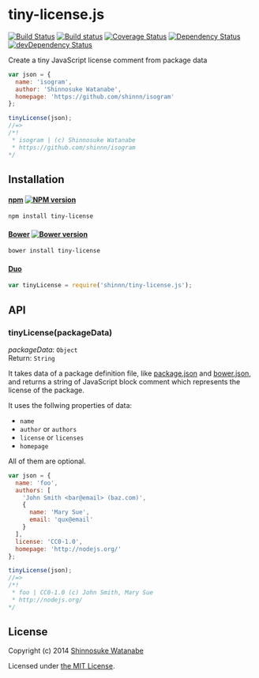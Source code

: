 # tiny-license.js

[![Build Status](https://travis-ci.org/shinnn/tiny-license.js.svg?branch=master)](https://travis-ci.org/shinnn/tiny-license.js)
[![Build status](https://ci.appveyor.com/api/projects/status/e0n5bwe7cw089dp2?svg=true)](https://ci.appveyor.com/project/ShinnosukeWatanabe/tiny-license-js)
[![Coverage Status](https://img.shields.io/coveralls/shinnn/tiny-license.js.svg)](https://coveralls.io/r/shinnn/tiny-license.js)
[![Dependency Status](https://david-dm.org/shinnn/tiny-license.js.svg)](https://david-dm.org/shinnn/tiny-license.js)
[![devDependency Status](https://david-dm.org/shinnn/tiny-license.js/dev-status.svg)](https://david-dm.org/shinnn/tiny-license.js#info=devDependencies)

Create a tiny JavaScript license comment from package data

```javascript
var json = {
  name: 'isogram',
  author: 'Shinnosuke Watanabe',
  homepage: 'https://github.com/shinnn/isogram'
};

tinyLicense(json);
//=>
/*!
 * isogram | (c) Shinnosuke Watanabe
 * https://github.com/shinnn/isogram
*/
```

## Installation

#### [npm](https://www.npmjs.org/) [![NPM version](https://badge.fury.io/js/tiny-license.svg)](https://www.npmjs.org/package/tiny-license)

```sh
npm install tiny-license
```

#### [Bower](http://bower.io/) [![Bower version](https://badge.fury.io/bo/tiny-license.svg)](https://github.com/shinnn/tiny-license/releases)

```sh
bower install tiny-license
```

#### [Duo](http://duojs.org/)

```javascript
var tinyLicense = require('shinnn/tiny-license.js');
```

## API

### tinyLicense(packageData)

*packageData*: `Object`  
Return: `String`

It takes data of a package definition file, like [package.json](https://www.npmjs.org/doc/files/package.json.html) and [bower.json](https://github.com/bower/bower.json-spec), and returns a string of JavaScript block comment which represents the license of the package.

It uses the follwing properties of data:

* `name`
* `author` or `authors`
* `license` or `licenses`
* `homepage`

All of them are optional.

```javascript
var json = {
  name: 'foo',
  authors: [
    'John Smith <bar@email> (baz.com)',
    {
      name: 'Mary Sue',
      email: 'qux@email'
    }
  ],
  license: 'CC0-1.0',
  homepage: 'http://nodejs.org/'
};

tinyLicense(json);
//=>
/*!
 * foo | CC0-1.0 (c) John Smith, Mary Sue
 * http://nodejs.org/
*/
```

## License

Copyright (c) 2014 [Shinnosuke Watanabe](https://github.com/shinnn)

Licensed under [the MIT License](./LICENSE).
